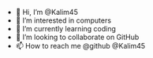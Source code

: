 - 👋 Hi, I’m @Kalim45
- 👀 I’m interested in computers
- 🌱 I’m currently learning coding
- 💞️ I’m looking to collaborate on GitHub
- 📫 How to reach me @github @Kalim45

<!---
Kalim45/Kalim45 is a ✨ special ✨ repository because its `README.md` (this file) appears on your GitHub profile.
You can click the Preview link to take a look at your changes.
--->
